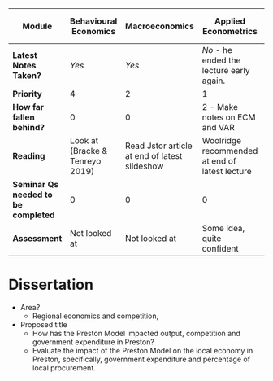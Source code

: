 
| Module                                | Behavioural Economics           | Macroeconomics                                | Applied Econometrics                           | Public Enterprise and Reg                                        | Modern Theories of Money                |
| ------------------------------------- | ------------------------------- | --------------------------------------------- | ---------------------------------------------- | ---------------------------------------------------------------- | --------------------------------------- |
| **Latest Notes Taken?**               | *Yes*                           | *Yes*                                         | *No* - he ended the lecture early again.       | *No* - Lecture 5 needed                                          | *No* - some notes taken in class        |
| **Priority**                          | 4                               | 2                                             | 1                                              | 5                                                                | 3                                       |
| **How far fallen behind?**            | 0                               | 0                                             | 2 - Make notes on ECM and VAR                  | 1                                                                | 2                                       |
| **Reading**                           | Look at (Bracke & Tenreyo 2019) | Read Jstor article at end of latest slideshow | Woolridge recommended at end of latest lecture | [Read this](https://web.stanford.edu/~jdlevin/Papers/Cities.pdf) | Up to date - extra reading recommended. |
| **Seminar Qs needed to be completed** | 0                               | 0                                             | 0                                              | 1                                                                | 0                                       |
| **Assessment**                        | Not looked at                   | Not looked at                                 | Some idea, quite confident                     | Not looked at                                                    | Not looked at                           |
# Dissertation
- Area?
	- Regional economics and competition,
- Proposed title
	- How has the Preston Model impacted output, competition and government expenditure in Preston?
	- Evaluate the impact of the Preston Model on the local economy in Preston, specifically, government expenditure and percentage of local procurement.